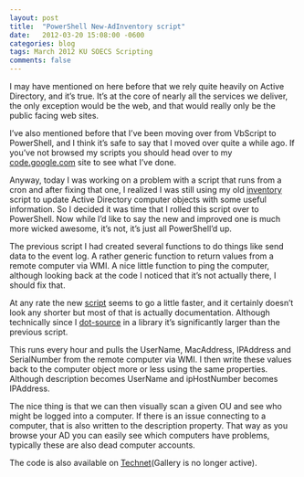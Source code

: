 ```yaml
---
layout: post
title:  "PowerShell New-AdInventory script"
date:   2012-03-20 15:08:00 -0600
categories: blog
tags: March 2012 KU SOECS Scripting
comments: false
---
```

I may have mentioned on here before that we rely quite heavily on Active Directory, and it’s true. It’s at the core of nearly all the services we deliver, the only exception would be the web, and that would really only be the public facing web sites.

I’ve also mentioned before that I’ve been moving over from VbScript to PowerShell, and I think it’s safe to say that I moved over quite a while ago. If you’ve not browsed my scripts you should head over to my [code.google.com](https://github.com/jeffpatton1971/mod-posh) site to see what I’ve done.

Anyway, today I was working on a problem with a script that runs from a cron and after fixing that one, I realized I was still using my old [inventory](https://github.com/jeffpatton1971/mod-posh/blob/master/vbs/production/ADInventory.vbs) script to update Active Directory computer objects with some useful information. So I decided it was time that I rolled this script over to PowerShell. Now while I’d like to say the new and improved one is much more wicked awesome, it’s not, it’s just all PowerShell’d up.

The previous script I had created several functions to do things like send data to the event log. A rather generic function to return values from a remote computer via WMI. A nice little function to ping the computer, although looking back at the code I noticed that it’s not actually there, I should fix that.

At any rate the new [script](https://github.com/jeffpatton1971/mod-posh/blob/master/powershell/production/New-AdInventory.ps1) seems to go a little faster, and it certainly doesn’t look any shorter but most of that is actually documentation. Although technically since I [dot-source](https://github.com/jeffpatton1971/mod-posh/blob/master/powershell/production/includes/ActiveDirectoryManagement.psm1) in a library it’s significantly larger than the previous script.

This runs every hour and pulls the UserName, MacAddress, IPAddress and SerialNumber from the remote computer via WMI. I then write these values back to the computer object more or less using the same properties. Although description becomes UserName and ipHostNumber becomes IPAddress.

The nice thing is that we can then visually scan a given OU and see who might be logged into a computer. If there is an issue connecting to a computer, that is also written to the description property. That way as you browse your AD you can easily see which computers have problems, typically these are also dead computer accounts.

The code is also available on [Technet](http://gallery.technet.microsoft.com/New-AdInventoryps1-2b1bd7e2)(Gallery is no longer active).
